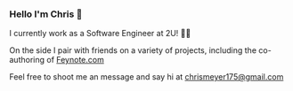 ### Hello I'm Chris 👋
I currently work as a Software Engineer at 2U! 👨‍💻

On the side I pair with friends on a variety of projects, including the co-authoring of [Feynote.com](https://feynote.com/)

Feel free to shoot me an message and say hi at [chrismeyer175@gmail.com](mailto:chrismeyer175@gmail.com)

<!--
**ChrisMeyer7088/ChrisMeyer7088** is a ✨ _special_ ✨ repository because its `README.md` (this file) appears on your GitHub profile.


- 🔭 I’m currently working on ...
- 🌱 I’m currently learning ...
- 👯 I’m looking to collaborate on ...
- 🤔 I’m looking for help with ...
- 💬 Ask me about ...
- 📫 How to reach me: ...
- 😄 Pronouns: ...
- ⚡ Fun fact: ...
-->
